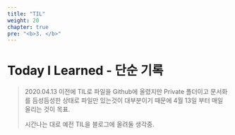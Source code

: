 ```yaml
---
title: "TIL"
weight: 20
chapter: true
pre: "<b>3. </b>"
---
```


# Today I Learned - 단순 기록

> 2020.04.13 이전에 TIL로 파일을 Github에 올렸지만 Private 폴더이고 문서화를 듬성듬성한 상태로 파일만 있는것이 대부분이기 때문에 4월 13일 부터 매일 올리는 것이 목표.
>
> 시간나는 대로 예전 TIL을 블로그에 올려둘 생각중.